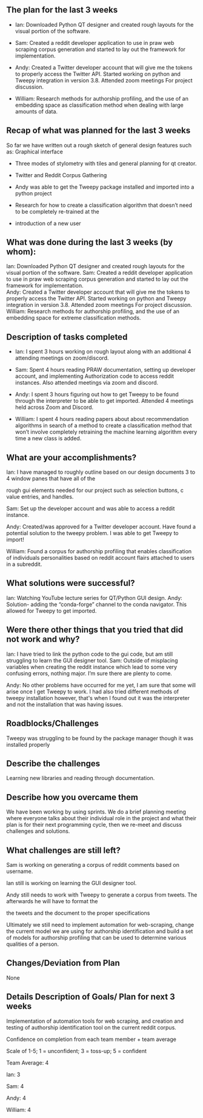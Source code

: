## The plan for the last 3 weeks 
* Ian: Downloaded Python QT designer and created rough layouts for the visual portion of the software.

* Sam: Created a reddit developer application to use in praw web scraping corpus generation and started to lay out the framework for implementation.

* Andy: Created a Twitter developer account that will give me the tokens to properly access the Twitter API. Started working on python and Tweepy integration in version 3.8. Attended zoom meetings For project discussion.
* William: Research methods for authorship profiling, and the use of an embedding space as classification method when dealing with large amounts of data. 



## Recap of what was planned for the last 3 weeks

So far we have written out a rough sketch of general design features such as: Graphical interface
 * Three modes of stylometry with tiles and general planning for qt creator.

 * Twitter and Reddit Corpus Gathering

 * Andy was able to get the Tweepy package installed and imported into a python project

 * Research for how to create a classification algorithm that doesn’t need to be completely re-trained at the

 * introduction of a new user

## What was done during the last 3 weeks (by whom):
Ian: Downloaded Python QT designer and created rough layouts for the visual portion of the software.
Sam: Created a reddit developer application to use in praw web scraping corpus generation and started to lay out the framework for implementation.       
Andy: Created a Twitter developer account that will give me the tokens to properly access the Twitter API. Started working on python and Tweepy integration in version 3.8. Attended zoom meetings
For project discussion. William: Research methods for authorship profiling, and the use of an embedding space for extreme classification methods.


## Description of tasks completed

* Ian: I spent 3 hours working on rough layout along with an additional 4 attending meetings on zoom/discord.

* Sam: Spent 4 hours reading PRAW documentation, setting up developer account, and implementing
Authorization code to access reddit instances. Also attended meetings via zoom and discord.

* Andy: I spent 3 hours figuring out how to get Tweepy to be found through the interpreter to be able to get imported. Attended 4 meetings held across Zoom and Discord.

* William: I spent 4 hours reading papers about about recommendation algorithms in search of a method to create a classification method that won’t involve completely retraining the machine learning algorithm every time a new class is added.

## What are your accomplishments?

Ian: I have managed to roughly outline based on our design documents 3 to 4 window panes that have all of the

rough gui elements needed for our project such as selection buttons, c value entries, and handles.

Sam: Set up the developer account and was able to access a reddit instance.

Andy: Created/was approved for a Twitter developer account. Have found a potential solution to the tweepy problem. I was able to get Tweepy to import!

William: Found a corpus for authorship profiling that enables classification of individuals personalities based on reddit account flairs attached to users in a subreddit. 



## What solutions were successful?

Ian: Watching YouTube lecture series for QT/Python GUI design.
Andy: Solution- adding the “conda-forge” channel to the conda navigator. This allowed for Tweepy to get imported.


## Were there other things that you tried that did not work and why?
Ian: I have tried to link the python code to the gui code, but am still struggling to learn the GUI designer tool.
Sam: Outside of misplacing variables when creating the reddit instance which lead to some very confusing errors, nothing major. I’m sure there are plenty to come.

Andy: No other problems have occurred for me yet, I am sure that some will arise once I get Tweepy to work.
I had also tried different methods of tweepy installation however, that's when I found out it was the interpreter
and not the installation that was having issues.

## Roadblocks/Challenges

Tweepy was struggling to be found by the package manager though it was installed properly 

## Describe the challenges

Learning new libraries and reading through documentation.

## Describe how you overcame them
We have been working by using sprints. We do a brief planning meeting where everyone talks about their
individual role in the project and what their plan is for their next programming cycle, then we re-meet and 
discuss challenges and solutions.

## What challenges are still left?


Sam is working on generating a corpus of reddit comments based on username.  

Ian still is working on learning the GUI designer tool.

Andy still needs to work with Tweepy to generate a corpus from tweets. The afterwards he will have to format the 

the tweets and the document to the proper specifications

Ultimately we still need to implement automation for web-scraping, change the current model we are using for authorship identification and build a set of models for authorship profiling that can be used to determine various qualities of a person. 


## Changes/Deviation from Plan
None

## Details Description of Goals/ Plan for next 3 weeks
Implementation of automation tools for web scraping, and creation and testing of authorship identification tool on the current reddit corpus. 


Confidence on completion from each team member + team average

Scale of 1-5; 1 = unconfident;  3 = toss-up; 5 = confident

Team Average: 4

Ian: 3

Sam: 4

Andy: 4

William: 4

